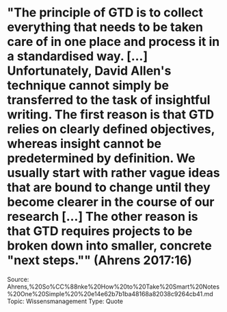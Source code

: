 # "The principle of GTD is to collect everything that needs to be taken care of in one place and process it in a standardised way. […] Unfortunately, David Allen's technique cannot simply be transferred to the task of insightful writing. The first reason is that GTD relies on clearly defined objectives, whereas insight cannot be predetermined by definition. We usually start with rather vague ideas that are bound to change until they become clearer in the course of our research […] The other reason is that GTD requires projects to be broken down into smaller, concrete "next steps."" (Ahrens 2017:16)

Source: Ahrens,%20So%CC%88nke%20How%20to%20Take%20Smart%20Notes%20One%20Simple%20%20e14e62b7b1ba48168a82038c9264cb41.md
Topic: Wissensmanagement
Type: Quote